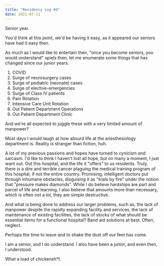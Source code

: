 ```yaml
---
title: "Residency Log #4"
date: 2021-07-11
---
```


Senior year.

You'd think at this point, we'd be having it easy, as it appeared our seniors have had it easy then.

As much as I would like to entertain their, "once you become seniors, you would understand" spiels then, let me enumerate some things that has changed since our junior years.

1. COVID
2. Surge of neurosurgery cases
3. Surge of pediatric (neonate) cases
4. Surge of elective-emergencies
5. Surge of Class IV patients
6. Pain Rotation
7. Intensive Care Unit Rotation
8. Out Patient Department Operations
9. Out Patient Department Clinic

And we're all expected to juggle these with a very limited amount of manpower?

Most days I would laugh at how absurd life at the anesthesiology department is. Reality is stranger than fiction, huh.

A lot of my previous passions and hopes have turned to cynicism and sarcasm. I'd like to think I haven't lost all hope, but on many a moment, I just want out. Out this hospital, and the life it "offers" to us residents. Truly, there is a dire and terrible cancer plaguing the medical training program of this hospital, if not the entire country. Promising, intelligent doctors put through inhumane obstacles, disguising it as "trials by fire" under the notion that "pressure makes diamonds". While I do believe hardships are part and parcel of life and learning, I also believe that amounts more than necessary, which is often not a lot, they are simple destructive.

And what is being done to address our larger problems, such as, the lack of manpower despite the rapidly expanding facility and services, the lack of maintenance of existing facilities, the lack of stocks of what should be essential items for a functional hospital? Band aid solutions at best. Often, neglect.

Perhaps the time to leave and to shake the dust off our feet has come.

I am a senior, and I do understand. I also have been a junior, and even then, I understood.

What a load of chickensh\*t.
